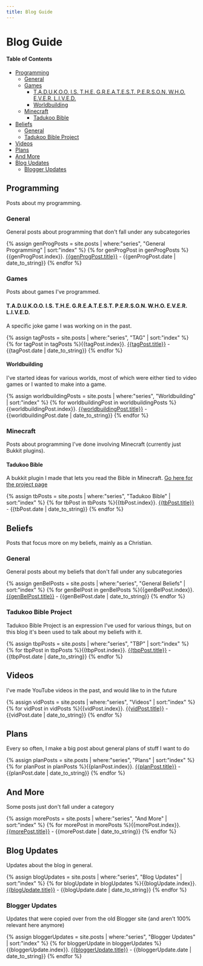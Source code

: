 ```yaml
---
title: Blog Guide
---
```

# Blog Guide

#### Table of Contents
* [Programming](#programming)
	* [General](#general)
	* [Games](#games)
		* [T.A.D.U.K.O.O. I.S. T.H.E. G.R.E.A.T.E.S.T. P.E.R.S.O.N. W.H.O. E.V.E.R. L.I.V.E.D.](#tadukoo-is-the-greatest-person-who-ever-lived)
		* [Worldbuilding](#worldbuilding)
	* [Minecraft](#minecraft)
		* [Tadukoo Bible](#tadukoo-bible)
* [Beliefs](#beliefs)
	* [General](#general-1)
	* [Tadukoo Bible Project](#tadukoo-bible-project)
* [Videos](#videos)
* [Plans](#plans)
* [And More](#and-more)
* [Blog Updates](#blog-updates)
	* [Blogger Updates](#blogger-updates)

## Programming
Posts about my programming.

### General
General posts about programming that don't fall under any subcategories

{% assign genProgPosts = site.posts | where:"series", "General Programming" | sort:"index" %}
{% for genProgPost in genProgPosts %}{{genProgPost.index}}. [{{genProgPost.title}}]({{genProgPost.url}}) - {{genProgPost.date | date_to_string}}
{% endfor %}

### Games
Posts about games I've programmed.

#### T.A.D.U.K.O.O. I.S. T.H.E. G.R.E.A.T.E.S.T. P.E.R.S.O.N. W.H.O. E.V.E.R. L.I.V.E.D.
A specific joke game I was working on in the past.

{% assign tagPosts = site.posts | where:"series", "TAG" | sort:"index" %}
{% for tagPost in tagPosts %}{{tagPost.index}}. [{{tagPost.title}}]({{tagPost.url}}) - {{tagPost.date | date_to_string}}
{% endfor %}

#### Worldbuilding
I've started ideas for various worlds, most of which were either tied to video games or I wanted to make into a game.

{% assign worldbuildingPosts = site.posts | where:"series", "Worldbuilding" | sort:"index" %}
{% for worldbuildingPost in worldbuildingPosts %}{{worldbuildingPost.index}}. [{{worldbuildingPost.title}}]({{worldbuildingPost.url}}) - {{worldbuildingPost.date | date_to_string}}
{% endfor %}

### Minecraft
Posts about programming I've done involving Minecraft (currently just Bukkit plugins).

#### Tadukoo Bible
A bukkit plugin I made that lets you read the Bible in Minecraft. [Go here for the project page](/projects/TadukooBible.html)

{% assign tbPosts = site.posts | where:"series", "Tadukoo Bible" | sort:"index" %}
{% for tbPost in tbPosts %}{{tbPost.index}}. [{{tbPost.title}}]({{tbPost.url}}) - {{tbPost.date | date_to_string}}
{% endfor %}

## Beliefs
Posts that focus more on my beliefs, mainly as a Christian.

### General
General posts about my beliefs that don't fall under any subcategories

{% assign genBelPosts = site.posts | where:"series", "General Beliefs" | sort:"index" %}
{% for genBelPost in genBelPosts %}{{genBelPost.index}}. [{{genBelPost.title}}]({{genBelPost.url}}) - {{genBelPost.date | date_to_string}}
{% endfor %}

### Tadukoo Bible Project
Tadukoo Bible Project is an expression I've used for various things, but on this blog it's been used to talk about my beliefs with it.

{% assign tbpPosts = site.posts | where:"series", "TBP" | sort:"index" %}
{% for tbpPost in tbpPosts %}{{tbpPost.index}}. [{{tbpPost.title}}]({{tbpPost.url}}) - {{tbpPost.date | date_to_string}}
{% endfor %}

## Videos
I've made YouTube videos in the past, and would like to in the future

{% assign vidPosts = site.posts | where:"series", "Videos" | sort:"index" %}
{% for vidPost in vidPosts %}{{vidPost.index}}. [{{vidPost.title}}]({{vidPost.url}}) - {{vidPost.date | date_to_string}}
{% endfor %}

## Plans
Every so often, I make a big post about general plans of stuff I want to do

{% assign planPosts = site.posts | where:"series", "Plans" | sort:"index" %}
{% for planPost in planPosts %}{{planPost.index}}. [{{planPost.title}}]({{planPost.url}}) - {{planPost.date | date_to_string}}
{% endfor %}

## And More
Some posts just don't fall under a category

{% assign morePosts = site.posts | where:"series", "And More" | sort:"index" %}
{% for morePost in morePosts %}{{morePost.index}}. [{{morePost.title}}]({{morePost.url}}) - {{morePost.date | date_to_string}}
{% endfor %}

## Blog Updates
Updates about the blog in general.

{% assign blogUpdates = site.posts | where:"series", "Blog Updates" | sort:"index" %}
{% for blogUpdate in blogUpdates %}{{blogUpdate.index}}. [{{blogUpdate.title}}]({{blogUpdate.url}}) - {{blogUpdate.date | date_to_string}}
{% endfor %}

### Blogger Updates
Updates that were copied over from the old Blogger site (and aren't 100% relevant here anymore)

{% assign bloggerUpdates = site.posts | where:"series", "Blogger Updates" | sort:"index" %}
{% for bloggerUpdate in bloggerUpdates %}{{bloggerUpdate.index}}. [{{bloggerUpdate.title}}]({{bloggerUpdate.url}}) - {{bloggerUpdate.date | date_to_string}}
{% endfor %}
